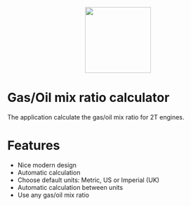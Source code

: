 <p align="center"><img src="https://lh3.googleusercontent.com/h4l0OfLfODXkIXz0y0HuqL2b5DPTt2g58szCHVWd9e2Ygd9RkajIAksLgz7DJoqvD30S=w300-rw?raw=true" width="150"></p>


# Gas/Oil mix ratio calculator

The application calculate the gas/oil mix ratio for 2T engines.

# Features
- Nice modern design
- Automatic calculation
- Choose default units: Metric, US or Imperial (UK)
- Automatic calculation between units
- Use any gas/oil mix ratio

